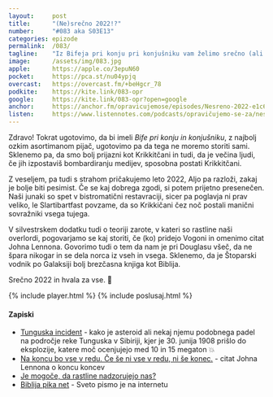 ```yaml
---
layout: 	post
title:  	"(Ne)srečno 2022!?"
number: 	"#083 aka S03E13"
categories:	epizode
permalink:	/083/
tagline: 	"Iz Bifeja pri konju pri konjušniku vam želimo srečno (ali nesrečno) leto 2022. Odvisno od tega kako gledate na stvari. 🤣"
image:		/assets/img/083.jpg
apple:		https://apple.co/3epuN60
pocket:		https://pca.st/nu04ypjq
overcast:	https://overcast.fm/+beHgcr_78
podkite:	https://kite.link/083-opr
google:		https://kite.link/083-opr?open=google
anchor:		https://anchor.fm/opravicujemose/episodes/Nesreno-2022-e1c6d3l
listen:		https://www.listennotes.com/podcasts/opravičujemo-se-za/nesrečno-2022-sFxOL9Rfhgb/embed/
---
```


Zdravo! Tokrat ugotovimo, da bi imeli _Bife pri konju in konjušniku_, z najbolj ozkim asortimanom pijač, ugotovimo pa da tega ne moremo storiti sami. Sklenemo pa, da smo bolj prijazni kot Krikkitčani in tudi, da je večina ljudi, če jih izpostaviš bombardiranju medijev, sposobna postati Krikkitčani. 

Z veseljem, pa tudi s strahom pričakujemo leto 2022, Aljo pa razloži, zakaj je bolje biti pesimist. Če se kaj dobrega zgodi, si potem prijetno presenečen. Naši junaki so spet v bistromatični restavraciji, sicer pa poglavja ni prav veliko, le Slartibartfast povzame, da so Krikkičani čez noč postali manični sovražniki vsega tujega. 

V silvestrskem dodatku tudi o teoriji zarote, v kateri so rastline naši overlordi, pogovarjamo se kaj storiti, če (ko) pridejo Vogoni in omenimo citat Johna Lennona. Govorimo tudi o tem da nam je pri Douglasu všeč, da ne špara nikogar in se dela norca iz vseh in vsega. Sklenemo, da je Štoparski vodnik po Galaksiji bolj brezčasna knjiga kot Biblija. 

Srečno 2022 in hvala za vse. 🎉 

{% include player.html %}
{% include poslusaj.html %}

<!--break-->

#### Zapiski

- [Tunguska incident](https://en.wikipedia.org/wiki/Tunguska_event) - kako je asteroid ali nekaj njemu podobnega padel na področje reke Tunguska v Sibiriji, kjer je 30. junija 1908 prišlo do eksplozije, katere moč ocenjujejo med 10 in 15 megaton 💥
- [Na koncu bo vse v redu. Če še ni vse v redu, ni še konec.](https://www.quotespedia.org/authors/j/john-lennon/everything-will-be-okay-in-the-end-if-its-not-okay-its-not-the-end-john-lennon/) - citat Johna Lennona o koncu koncev
- [Je mogoče, da rastline nadzorujejo nas?](https://www.reddit.com/r/Showerthoughts/comments/58mi1e/maybe_plants_are_really_farming_us_giving_us/)
- [Biblija pika net](https://www.biblija.net) - Sveto pismo je na internetu